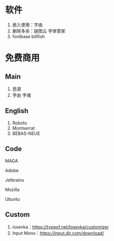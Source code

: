 # 软件

1. 嵌入使用：字由
2. 删除多余：链图云 字体管家
3. fontbase billfish

# 免费商用

## Main

1. 思源
2. 字由 字魂

## English

1. Roboto
2. Montserrat
3. BEBAS-NEUE

## Code

MAGA

Adobe

Jetbrains

Mozilla

Ubuntu

## Custom

1. iosevka：https://typeof.net/Iosevka/customizer
2. Input Mono：https://input.djr.com/download/